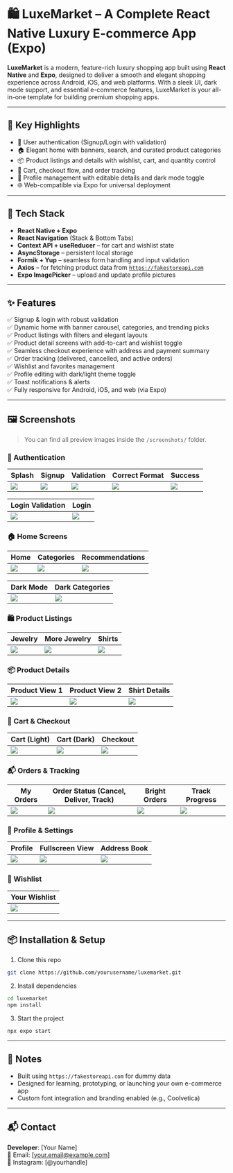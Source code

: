 # 🛍️ LuxeMarket – A Complete React Native Luxury E-commerce App (Expo)

**LuxeMarket** is a modern, feature-rich luxury shopping app built using **React Native** and **Expo**, designed to deliver a smooth and elegant shopping experience across Android, iOS, and web platforms. With a sleek UI, dark mode support, and essential e-commerce features, LuxeMarket is your all-in-one template for building premium shopping apps.

---

## 🚀 Key Highlights

- 🔐 User authentication (Signup/Login with validation)
- 🏠 Elegant home with banners, search, and curated product categories
- 📦 Product listings and details with wishlist, cart, and quantity control
- 🛒 Cart, checkout flow, and order tracking
- 👤 Profile management with editable details and dark mode toggle
- 🌐 Web-compatible via Expo for universal deployment

---

## 🧰 Tech Stack

- **React Native + Expo**
- **React Navigation** (Stack & Bottom Tabs)
- **Context API + useReducer** – for cart and wishlist state
- **AsyncStorage** – persistent local storage
- **Formik + Yup** – seamless form handling and input validation
- **Axios** – for fetching product data from [`https://fakestoreapi.com`](https://fakestoreapi.com)
- **Expo ImagePicker** – upload and update profile pictures

---

## ✨ Features

✅ Signup & login with robust validation  
✅ Dynamic home with banner carousel, categories, and trending picks  
✅ Product listings with filters and elegant layouts  
✅ Product detail screens with add-to-cart and wishlist toggle  
✅ Seamless checkout experience with address and payment summary  
✅ Order tracking (delivered, cancelled, and active orders)  
✅ Wishlist and favorites management  
✅ Profile editing with dark/light theme toggle  
✅ Toast notifications & alerts  
✅ Fully responsive for Android, iOS, and web (via Expo)

---

## 🖼️ Screenshots

> You can find all preview images inside the `/screenshots/` folder.

### 🔐 Authentication

| Splash | Signup | Validation | Correct Format | Success |
|--------|--------|------------|----------------|---------|
| ![](screenshots/splash.jpg) | ![](screenshots/signup.jpg) | ![](screenshots/signupvalidation.jpg) | ![](screenshots/signupproperformat.jpg) | ![](screenshots/success.jpg) |

| Login Validation | Login |
|------------------|-------|
| ![](screenshots/loginvalidation.jpg) | ![](screenshots/login.jpg) |

### 🏠 Home Screens

| Home | Categories | Recommendations |
|------|------------|------------------|
| ![](screenshots/homescreen.jpg) | ![](screenshots/homecategories.jpg) | ![](screenshots/homewithrecomendedsection.jpg) |

| Dark Mode | Dark Categories |
|-----------|-----------------|
| ![](screenshots/darkhomescreen.jpg) | ![](screenshots/darkcategories.jpg) |

### 🛍️ Product Listings

| Jewelry | More Jewelry | Shirts |
|---------|--------------|--------|
| ![](screenshots/productlistjew.jpg) | ![](screenshots/morejewlist.jpg) | ![](screenshots/productlistshirts.jpg) |

### 📦 Product Details

| Product View 1 | Product View 2 | Shirt Details |
|----------------|----------------|---------------|
| ![](screenshots/productdetailsano.jpg) | ![](screenshots/productdetails.jpg) | ![](screenshots/shirtdetails.jpg) |

### 🛒 Cart & Checkout

| Cart (Light) | Cart (Dark) | Checkout |
|--------------|-------------|----------|
| ![](screenshots/cartdl.jpg) | ![](screenshots/cartdu.jpg) | ![](screenshots/checkout.jpg) |

### 📬 Orders & Tracking

| My Orders | Order Status (Cancel, Deliver, Track) | Bright Orders | Track Progress |
|-----------|----------------------------------------|----------------|----------------|
| ![](screenshots/orders.jpg) | ![](screenshots/ordercdt.jpg) | ![](screenshots/orderbright.jpg) | ![](screenshots/trackorder.jpg) |

### 👤 Profile & Settings

| Profile | Fullscreen View | Address Book |
|---------|------------------|--------------|
| ![](screenshots/profile.jpg) | ![](screenshots/fullscreenprofile.jpg) | ![](screenshots/saveaddressprofile.jpg) |

### 💖 Wishlist

| Your Wishlist |
|---------------|
| ![](screenshots/wishlist.jpg) |

---

## 📦 Installation & Setup

1. Clone this repo  
```bash
git clone https://github.com/yourusername/luxemarket.git
```

2. Install dependencies  
```bash
cd luxemarket
npm install
```

3. Start the project  
```bash
npx expo start
```

---

## 📌 Notes

- Built using `https://fakestoreapi.com` for dummy data
- Designed for learning, prototyping, or launching your own e-commerce app
- Custom font integration and branding enabled (e.g., Coolvetica)

---

## 📬 Contact

**Developer**: [Your Name]  
📧 Email: [your.email@example.com]  
📱 Instagram: [@yourhandle]